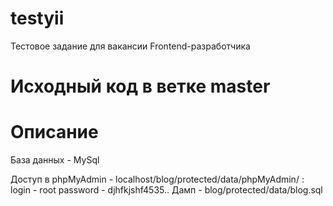 # testyii
Тестовое задание для вакансии Frontend-разработчика

# Исходный код в ветке master

# Описание

База данных - MySql

  Доступ в phpMyAdmin - localhost/blog/protected/data/phpMyAdmin/ :
    login - root
    password - djhfkjshf4535..
    Дамп - blog/protected/data/blog.sql


